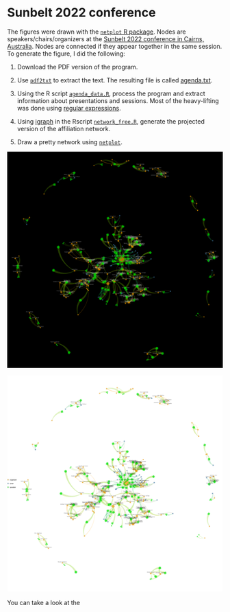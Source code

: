 # Sunbelt 2022 conference

The figures were drawn with the [`netplot` R package](https://cran.r-project.org/package=netplot).
Nodes are speakers/chairs/organizers at the [Sunbelt 2022 conference in Cairns, Australia](https://www.sunbelt2022.org/).
Nodes are connected if they appear together in the same session. To generate the figure, I did the following:

1. Download the PDF version of the program.

2. Use [`pdf2txt`](https://manpages.ubuntu.com/manpages/xenial/man1/pdf2txt.1.html) to extract the text. The resulting file
is called [agenda.txt](agenda.txt).

3. Using the R script [`agenda_data.R`](agenda_data.R), process the program
and extract information about presentations and sessions. 
Most of the heavy-lifting was done using [regular expressions](https://xkcd.com/208/).

4. Using [igraph](https://cran.r-project.org/package=igraph) in the Rscript [`network_free.R`](network_free.R), generate the projected
version of the affiliation network.

5. Draw a pretty network using [`netplot`](https://cran.r-project.org/package=netplot).

![](network_free.png)

![](network_free_w_legend.png)

You can take a look at the 
